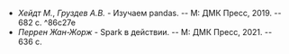 - _Хейдт М._, _Груздев А.В._ - Изучаем pandas. -- М: ДМК Пресс, 2019. -- 682 с. ^86c27e
- _Перрен Жан-Жорж_ - Spark в действии. -- М: ДМК Пресс, 2021. -- 636 с.
